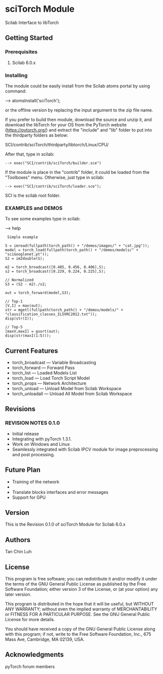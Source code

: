 # sciTorch Module

Scilab Interface to libTorch

## Getting Started


### Prerequisites

1. Scilab 6.0.x

### Installing

The module could be easily install from the Scilab atoms portal by using command:

--> atomsInstall('sciTorch'); 

or the offline version by replacing the input argument to the zip file name.

If you prefer to build then module, download the source and unzip it, and download the libTorch for your OS from the PyTorch website (https://pytorch.org/) and extract the "include" and "lib" folder to put into the thirdparty folders as below:

SCI/contrib/sciTorch/thirdparty/libtorch/Linux/CPU/

After that, type in scilab:

```
--> exec("SCI/contrib/sciTorch/builder.sce")
```

If the module is place in the "contrib" folder, it could be loaded from the "Toolboxes" menu. Otherwise, just type in scilab:

``` 
--> exec("SCI/contrib/sciTorch/loader.sce"); 
```

SCI is the scilab root folder.

### EXAMPLES and DEMOS
 To see some examples type in scilab:

--> help 

```
 Simple example

S = imread(fullpath(torch_path() + "/demos/images/" + "cat.jpg"));
model = torch_load(fullpath(torch_path() + "/demos/models/" + "sciGooglenet.pt"));
S2 = im2double(S);

m2 = torch_broadcast([0.485, 0.456, 0.406],S);
s2 = torch_broadcast([0.229, 0.224, 0.225],S);

// Normalized
S3 = (S2 - m2)./s2;

out = torch_forward(model,S3);

// Top-1
[V,I] = max(out);
str = mgetl(fullpath(torch_path() + "/demos/models/" + "classification_classes_ILSVRC2012.txt"));
disp(str(I));

// Top-5
[maxV,maxI] = gsort(out);
disp(str(maxI(1:5)));
```

## Current Features
* torch_broadcast — Variable Broadcasting
* torch_forward — Forward Pass
* torch_list — Loaded Models List
* torch_load — Load Torch Script Model
* torch_props — Network Architecture
* torch_unload — Unload Model from Scilab Workspace
* torch_unloadall — Unload All Model from Scilab Workspace

## Revisions

### REVISION NOTES 0.1.0
* Initial release 
* Integrating with pyTorch 1.3.1. 
* Work on Windows and Linux 
* Seamlessly integrated with Scilab IPCV module for image preprocessing and post processing.
  
## Future Plan
   * Training of the network
   * 
   * Translate blocks interfaces and error messages
   * Support for GPU
 

## Version

This is the Revision 0.1.0 of sciTorch Module for Scilab 6.0.x

## Authors

Tan Chin Luh 

## License

This program is free software; you can redistribute it and/or modify it under the terms of the GNU General Public License as published by the Free Software Foundation; either version 3 of the License, or (at your option) any later version.

This program is distributed in the hope that it will be useful, but WITHOUT ANY WARRANTY; without even the implied warranty of MERCHANTABILITY or FITNESS FOR A PARTICULAR PURPOSE.  See the GNU General Public License for more details.

You should have received a copy of the GNU General Public License along with this program; if not, write to the Free Software Foundation, Inc., 675 Mass Ave, Cambridge, MA 02139, USA.

## Acknowledgments

pyTorch forum members
